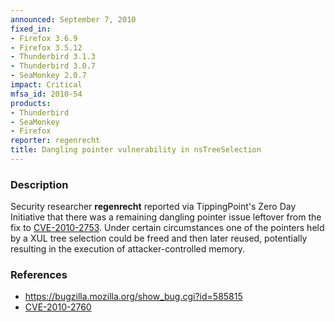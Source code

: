 ```yaml
---
announced: September 7, 2010
fixed_in:
- Firefox 3.6.9
- Firefox 3.5.12
- Thunderbird 3.1.3
- Thunderbird 3.0.7
- SeaMonkey 2.0.7
impact: Critical
mfsa_id: 2010-54
products:
- Thunderbird
- SeaMonkey
- Firefox
reporter: regenrecht
title: Dangling pointer vulnerability in nsTreeSelection
---
```


<h3>Description</h3>

<p>Security researcher <strong>regenrecht</strong> reported via
TippingPoint's Zero Day Initiative that there was a remaining dangling
pointer issue leftover from the fix
to <a href="http://cve.mitre.org/cgi-bin/cvename.cgi?name=CVE-2010-2753">CVE-2010-2753</a>.
Under certain circumstances one of the pointers held by a XUL tree
selection could be freed and then later reused, potentially resulting
in the execution of attacker-controlled memory.</p>

<h3>References</h3>

<ul>
  <li><a href="https://bugzilla.mozilla.org/show_bug.cgi?id=585815">https://bugzilla.mozilla.org/show_bug.cgi?id=585815</a></li>
  <li><a class="ex-ref" href="http://cve.mitre.org/cgi-bin/cvename.cgi?name=CVE-2010-2760">CVE-2010-2760</a></li>
</ul>




